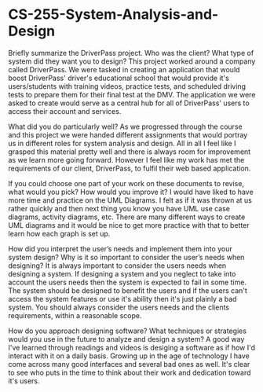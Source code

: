 # CS-255-System-Analysis-and-Design

  Briefly summarize the DriverPass project. Who was the client? What type of system did they want you to design?
      This project worked around a company called DriverPass. We were tasked in creating an application that would boost DriverPass' driver's educational school that would provide it's users/students with training videos, practice tests, and scheduled driving tests to prepare them for their final test at the DMV. The application we were asked to create would serve as a central hub for all of DriverPass' users to access their account and services.
      
      
   What did you do particularly well?
      As we progressed through the course and this project we were handed different assignments that would portray us in different roles for system analysis and design. All in all I feel like I grasped this material pretty well and there is always room for improvement as we learn more going forward. However I feel like my work has met the requirements of our client, DriverPass, to fulfil their web based application.
      
   
   If you could choose one part of your work on these documents to revise, what would you pick? How would you improve it?
      I would have liked to have more time and practice on the UML Diagrams. I felt as if it was thrown at us rather quickly and then next thing you know you have UML use case diagrams, activity diagrams, etc. There are many different ways to create UML diagrams and it would be nice to get more practice with that to better learn how each graph is set up.
      
      
   How did you interpret the user’s needs and implement them into your system design? Why is it so important to consider the user’s needs when designing?
      It is always important to consider the users needs when designing a system. If designing a system and you neglect to take into account the users needs then the system is expected to fail in some time. The system should be designed to benefit the users and if the users can't access the system features or use it's ability then it's just plainly a bad system. You should always consider the users needs and the clients requirements, within a reasonable scope. 
      
      
   
How do you approach designing software? What techniques or strategies would you use in the future to analyze and design a system?
      A good way I've learned through readings and videos is desiging a software as if how I'd interact with it on a daily basis. Growing up in the age of technology I have come across many good interfaces and several bad ones as well. It's clear to see who puts in the time to think about their work and dedication toward it's users. 

